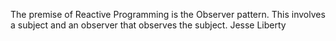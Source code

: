 The premise of Reactive Programming is the Observer pattern. This involves a subject and an observer that observes the subject.
Jesse Liberty